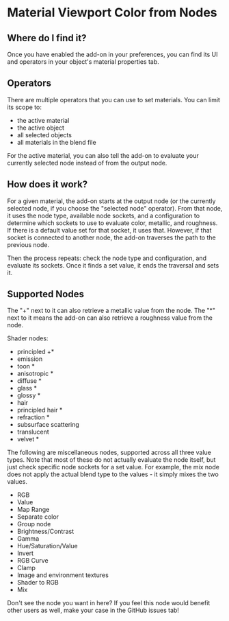 # Material Viewport Color from Nodes

## Where do I find it?

Once you have enabled the add-on in your preferences,
you can find its UI and operators in your object's material properties tab.

## Operators

There are multiple operators that you can use to set materials. You can limit its scope to:
- the active material
- the active object
- all selected objects
- all materials in the blend file

For the active material, you can also tell the add-on to evaluate your currently selected node
instead of from the output node.

## How does it work?
For a given material, the add-on starts at the output node
(or the currently selected node, if you choose the "selected node" operator).
From that node, it uses the node type, available node sockets, and a configuration
to determine which sockets to use to evaluate color, metallic, and roughness.
If there is a default value set for that socket, it uses that.
However, if that socket is connected to another node, the add-on traverses the path to the previous node.

Then the process repeats: check the node type and configuration, and evaluate its sockets.
Once it finds a set value, it ends the traversal and sets it.

## Supported Nodes

The "+" next to it can also retrieve a metallic value from the node.
The "*" next to it means the add-on can also retrieve a roughness value from the node.

Shader nodes:
 - principled +*
 - emission
 - toon *
 - anisotropic *
 - diffuse *
 - glass *
 - glossy *
 - hair
 - principled hair *
 - refraction *
 - subsurface scattering
 - translucent
 - velvet *

The following are miscellaneous nodes, supported across all three value types.
Note that most of these do not actually evaluate the node itself,
but just check specific node sockets for a set value.
For example, the mix node does not apply the actual blend type to the values -
it simply mixes the two values.

 - RGB
 - Value
 - Map Range
 - Separate color
 - Group node
 - Brightness/Contrast
 - Gamma
 - Hue/Saturation/Value
 - Invert
 - RGB Curve
 - Clamp
 - Image and environment textures
 - Shader to RGB
 - Mix

Don't see the node you want in here? If you feel this node would benefit other users as well, make your case in the GitHub issues tab!
